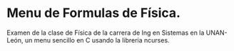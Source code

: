 # Menu de Formulas de Física. 
Examen de la clase de Física de la carrera de Ing en Sistemas en la UNAN-León, un menu sencillo en C usando la libreria ncurses.
